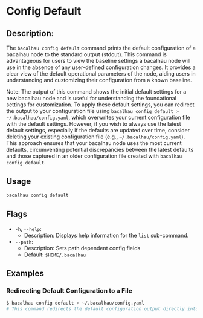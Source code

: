 # Config Default

## Description:

The `bacalhau config default` command prints the default configuration of a bacalhau node to the standard output (stdout). This command is advantageous for users to view the baseline settings a bacalhau node will use in the absence of any user-defined configuration changes. It provides a clear view of the default operational parameters of the node, aiding users in understanding and customizing their configuration from a known baseline.

Note: The output of this command shows the initial default settings for a new bacalhau node and is useful for understanding the foundational settings for customization. To apply these default settings, you can redirect the output to your configuration file using `bacalhau config default > ~/.bacalhau/config.yaml`, which overwrites your current configuration file with the default settings. However, if you wish to always use the latest default settings, especially if the defaults are updated over time, consider deleting your existing configuration file (e.g., `~/.bacalhau/config.yaml`). This approach ensures that your bacalhau node uses the most current defaults, circumventing potential discrepancies between the latest defaults and those captured in an older configuration file created with `bacalhau config default`.

## Usage

```bash
bacalhau config default
```

## Flags

* `-h`, `--help`:
  * Description: Displays help information for the `list` sub-command.
* `--path`:
  * Description: Sets path dependent config fields
  * Default: `$HOME/.bacalhau`

## Examples

### Redirecting Default Configuration to a File

```bash
$ bacalhau config default > ~/.bacalhau/config.yaml
# This command redirects the default configuration output directly into the bacalhau configuration file at ~/.bacalhau/config.yaml, effectively resetting it to default settings.
```
